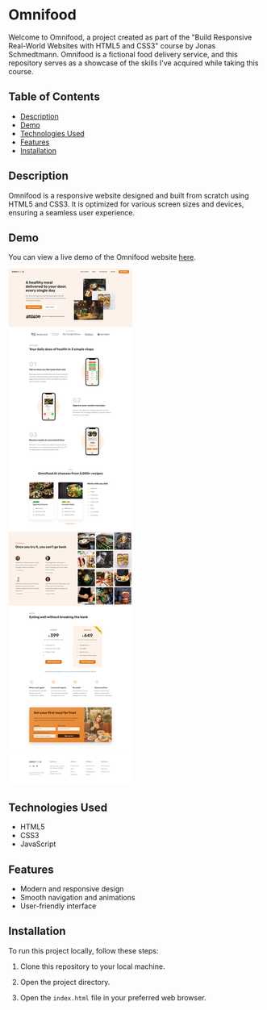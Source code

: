 # Omnifood

Welcome to Omnifood, a project created as part of the "Build Responsive Real-World Websites with HTML5 and CSS3" course by Jonas Schmedtmann. Omnifood is a fictional food delivery service, and this repository serves as a showcase of the skills I've acquired while taking this course.

## Table of Contents

- [Description](#description)
- [Demo](#demo)
- [Technologies Used](#technologies-used)
- [Features](#features)
- [Installation](#installation)

## Description

Omnifood is a responsive website designed and built from scratch using HTML5 and CSS3. It is optimized for various screen sizes and devices, ensuring a seamless user experience.

## Demo

You can view a live demo of the Omnifood website [here](https://omnifood-no-cook.netlify.app).

![Home page sceenshot](./img/screenshot.png)

## Technologies Used

- HTML5
- CSS3
- JavaScript

## Features

- Modern and responsive design
- Smooth navigation and animations
- User-friendly interface

## Installation

To run this project locally, follow these steps:

1. Clone this repository to your local machine.

2. Open the project directory.

3. Open the `index.html` file in your preferred web browser.
